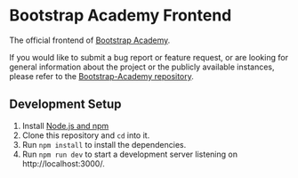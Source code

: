 # Bootstrap Academy Frontend
The official frontend of [Bootstrap Academy](https://bootstrap.academy/).

If you would like to submit a bug report or feature request, or are looking for general information about the project or the publicly available instances, please refer to the [Bootstrap-Academy repository](https://github.com/Bootstrap-Academy/Bootstrap-Academy).

## Development Setup
1. Install [Node.js and npm](https://nodejs.org/)
2. Clone this repository and `cd` into it.
3. Run `npm install` to install the dependencies.
4. Run `npm run dev` to start a development server listening on http://localhost:3000/.
